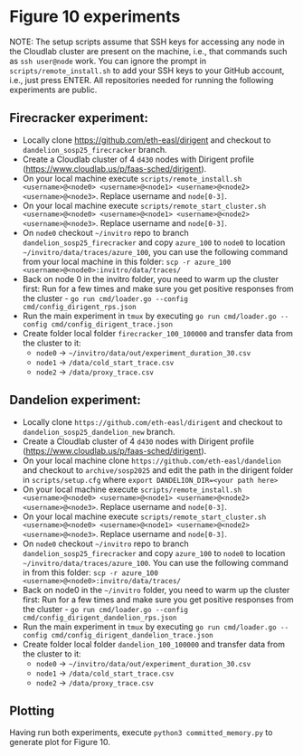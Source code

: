 # Figure 10 experiments

NOTE: The setup scripts assume that SSH keys for accessing any node in the Cloudlab cluster are present on the machine, i.e., that commands such as `ssh user@node` work. 
You can ignore the prompt in `scripts/remote_install.sh` to add your SSH keys to your GitHub account, i.e., just press ENTER. 
All repositories needed for running the following experiments are public.

## Firecracker experiment:
- Locally clone https://github.com/eth-easl/dirigent and checkout to `dandelion_sosp25_firecracker` branch.
- Create a Cloudlab cluster of 4 `d430` nodes with Dirigent profile (https://www.cloudlab.us/p/faas-sched/dirigent).
- On your local machine execute `scripts/remote_install.sh <username>@<node0> <username>@<node1> <username>@<node2> <username>@<node3>`. Replace username and `node[0-3]`.
- On your local machine execute `scripts/remote_start_cluster.sh <username>@<node0> <username>@<node1> <username>@<node2> <username>@<node3>`. Replace username and `node[0-3]`.
- On `node0` checkout `~/invitro` repo to branch `dandelion_sosp25_firecracker` and copy `azure_100` to `node0` to location `~/invitro/data/traces/azure_100`, you can use the following command from your local machine in this folder:
`scp -r azure_100 <username>@<node0>:invitro/data/traces/`
- Back on node 0 in the invitro folder, you need to warm up the cluster first:
	Run for a few times and make sure you get positive responses from the cluster - `go run cmd/loader.go --config cmd/config_dirigent_rps.json` 
- Run the main experiment in `tmux` by executing `go run cmd/loader.go --config cmd/config_dirigent_trace.json`
- Create folder local folder `firecracker_100_100000` and transfer data from the cluster to it:
	- `node0` -> `~/invitro/data/out/experiment_duration_30.csv`
	- `node1` -> `/data/cold_start_trace.csv`
	- `node2` -> `/data/proxy_trace.csv`

## Dandelion experiment:
- Locally clone `https://github.com/eth-easl/dirigent` and checkout to `dandelion_sosp25_dandelion_new` branch.
- Create a Cloudlab cluster of 4 `d430` nodes with Dirigent profile (https://www.cloudlab.us/p/faas-sched/dirigent).
- On your local machine clone `https://github.com/eth-easl/dandelion` and checkout to `archive/sosp2025` and edit the path in the dirigent folder in `scripts/setup.cfg` where `export DANDELION_DIR=<your path here>`
- On your local machine execute `scripts/remote_install.sh <username>@<node0> <username>@<node1> <username>@<node2> <username>@<node3>`. Replace username and `node[0-3]`.
- On your local machine execute `scripts/remote_start_cluster.sh <username>@<node0> <username>@<node1> <username>@<node2> <username>@<node3>`. Replace username and `node[0-3]`.
- On `node0` checkout `~/invitro` repo to branch `dandelion_sosp25_firecracker` and copy `azure_100` to `node0` to location `~/invitro/data/traces/azure_100`. You can use the following command in from this folder: `scp -r azure_100 <username>@<node0>:invitro/data/traces/`
- Back on node0 in the `~/invitro` folder, you need to warm up the cluster first:
	Run for a few times and make sure you get positive responses from the cluster - `go run cmd/loader.go --config cmd/config_dirigent_dandelion_rps.json `
- Run the main experiment in `tmux` by executing `go run cmd/loader.go --config cmd/config_dirigent_dandelion_trace.json`
- Create folder local folder `dandelion_100_100000` and transfer data from the cluster to it:
	- `node0` -> `~/invitro/data/out/experiment_duration_30.csv`
	- `node1` -> `/data/cold_start_trace.csv`
	- `node2` -> `/data/proxy_trace.csv`

## Plotting	

Having run both experiments, execute `python3 committed_memory.py` to generate plot for Figure 10.
